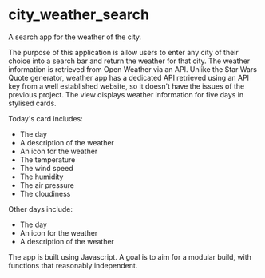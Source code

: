 # city_weather_search
A search app for the weather of the city.

The purpose of this application is allow users to enter any city of their choice into a search bar and return the weather for that city. 
The weather information is retrieved from Open Weather via an API. Unlike the Star Wars Quote generator, weather app
has a dedicated API retrieved using an API key from a well established website, so it doesn't have the issues of
the previous project. The view displays weather information for five days in stylised cards.


Today's card includes:
- The day
- A description of the weather
- An icon for the weather
- The temperature
- The wind speed
- The humidity
- The air pressure
- The cloudiness

Other days include:
- The day
- An icon for the weather
- A description of the weather

The app is built using Javascript. A goal is to aim for a modular build, with functions that reasonably independent.
